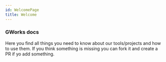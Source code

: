 ```yaml
---
id: WelcomePage
title: Welcome
---
```



### GWorks docs

Here you find all things you need to know about our tools/projects and how to use them. If you think something is missing you can fork it and create a PR if yo add something.
